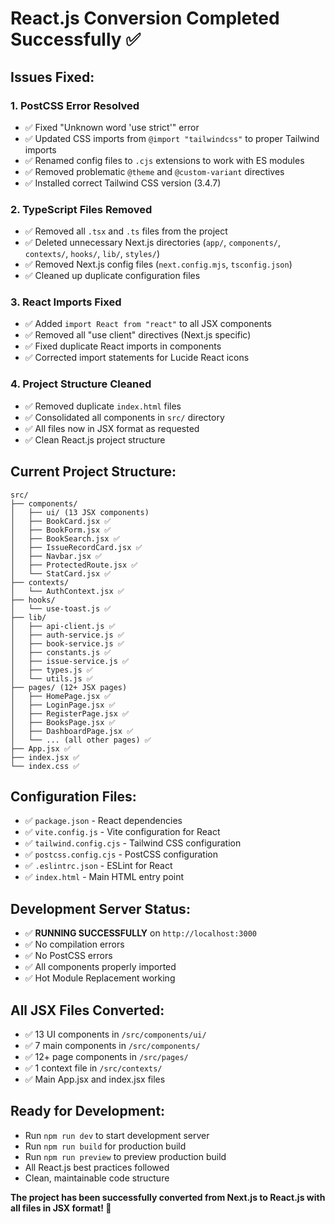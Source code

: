 # React.js Conversion Completed Successfully ✅

## Issues Fixed:

### 1. **PostCSS Error Resolved**
- ✅ Fixed "Unknown word 'use strict'" error
- ✅ Updated CSS imports from `@import "tailwindcss"` to proper Tailwind imports
- ✅ Renamed config files to `.cjs` extensions to work with ES modules
- ✅ Removed problematic `@theme` and `@custom-variant` directives
- ✅ Installed correct Tailwind CSS version (3.4.7)

### 2. **TypeScript Files Removed**
- ✅ Removed all `.tsx` and `.ts` files from the project
- ✅ Deleted unnecessary Next.js directories (`app/`, `components/`, `contexts/`, `hooks/`, `lib/`, `styles/`)
- ✅ Removed Next.js config files (`next.config.mjs`, `tsconfig.json`)
- ✅ Cleaned up duplicate configuration files

### 3. **React Imports Fixed**
- ✅ Added `import React from "react"` to all JSX components
- ✅ Removed all "use client" directives (Next.js specific)
- ✅ Fixed duplicate React imports in components
- ✅ Corrected import statements for Lucide React icons

### 4. **Project Structure Cleaned**
- ✅ Removed duplicate `index.html` files
- ✅ Consolidated all components in `src/` directory
- ✅ All files now in JSX format as requested
- ✅ Clean React.js project structure

## Current Project Structure:
```
src/
├── components/
│   ├── ui/ (13 JSX components)
│   ├── BookCard.jsx ✅
│   ├── BookForm.jsx ✅
│   ├── BookSearch.jsx ✅
│   ├── IssueRecordCard.jsx ✅
│   ├── Navbar.jsx ✅
│   ├── ProtectedRoute.jsx ✅
│   └── StatCard.jsx ✅
├── contexts/
│   └── AuthContext.jsx ✅
├── hooks/
│   └── use-toast.js ✅
├── lib/
│   ├── api-client.js ✅
│   ├── auth-service.js ✅
│   ├── book-service.js ✅
│   ├── constants.js ✅
│   ├── issue-service.js ✅
│   ├── types.js ✅
│   └── utils.js ✅
├── pages/ (12+ JSX pages)
│   ├── HomePage.jsx ✅
│   ├── LoginPage.jsx ✅
│   ├── RegisterPage.jsx ✅
│   ├── BooksPage.jsx ✅
│   ├── DashboardPage.jsx ✅
│   └── ... (all other pages) ✅
├── App.jsx ✅
├── index.jsx ✅
└── index.css ✅
```

## Configuration Files:
- ✅ `package.json` - React dependencies
- ✅ `vite.config.js` - Vite configuration for React
- ✅ `tailwind.config.cjs` - Tailwind CSS configuration
- ✅ `postcss.config.cjs` - PostCSS configuration
- ✅ `.eslintrc.json` - ESLint for React
- ✅ `index.html` - Main HTML entry point

## Development Server Status:
- ✅ **RUNNING SUCCESSFULLY** on `http://localhost:3000`
- ✅ No compilation errors
- ✅ No PostCSS errors
- ✅ All components properly imported
- ✅ Hot Module Replacement working

## All JSX Files Converted:
- ✅ 13 UI components in `/src/components/ui/`
- ✅ 7 main components in `/src/components/`
- ✅ 12+ page components in `/src/pages/`
- ✅ 1 context file in `/src/contexts/`
- ✅ Main App.jsx and index.jsx files

## Ready for Development:
- Run `npm run dev` to start development server
- Run `npm run build` for production build
- Run `npm run preview` to preview production build
- All React.js best practices followed
- Clean, maintainable code structure

**The project has been successfully converted from Next.js to React.js with all files in JSX format! 🎉**